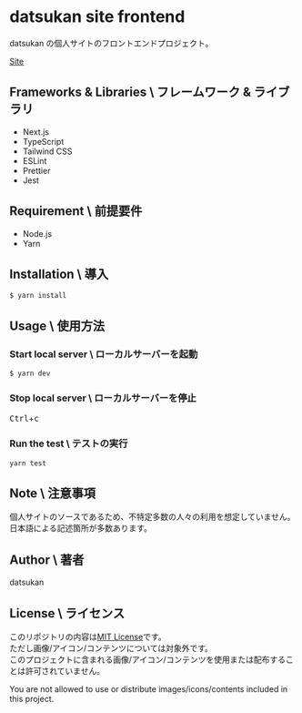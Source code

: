 # datsukan site frontend

datsukan の個人サイトのフロントエンドプロジェクト。

[Site](https://www.datsukan.me/)

## Frameworks & Libraries \ フレームワーク & ライブラリ

- Next.js
- TypeScript
- Tailwind CSS
- ESLint
- Prettier
- Jest

## Requirement \ 前提要件

- Node.js
- Yarn

## Installation \ 導入

```
$ yarn install
```

## Usage \ 使用方法

### Start local server \ ローカルサーバーを起動

```
$ yarn dev
```

### Stop local server \ ローカルサーバーを停止

<kbd>Ctrl</kbd>+<kbd>c</kbd>

### Run the test \ テストの実行

```
yarn test
```

## Note \ 注意事項

個人サイトのソースであるため、不特定多数の人々の利用を想定していません。  
日本語による記述箇所が多数あります。

## Author \ 著者

datsukan

## License \ ライセンス

このリポジトリの内容は[MIT License](https://en.wikipedia.org/wiki/MIT_License)です。  
ただし画像/アイコン/コンテンツについては対象外です。  
このプロジェクトに含まれる画像/アイコン/コンテンツを使用または配布することは許可されていません。

You are not allowed to use or distribute images/icons/contents included in this project.

